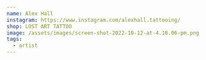 ```yaml
---
name: Alex Hall
instagram: https://www.instagram.com/alexhall.tattooing/
shop: LOST ART TATTOO
image: /assets/images/screen-shot-2022-10-12-at-4.18.06-pm.png
tags:
  - artist
---
```

